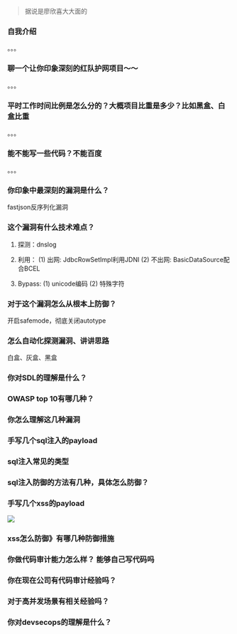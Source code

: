 > 据说是廖欣喜大大面的

### 自我介绍
。。。

### 聊一个让你印象深刻的红队护网项目～～
。。。

### 平时工作时间比例是怎么分的？大概项目比重是多少？比如黑盒、白盒比重
。。。

### 能不能写一些代码？不能百度
。。。

### 你印象中最深刻的漏洞是什么？
fastjson反序列化漏洞

### 这个漏洞有什么技术难点？
1. 探测：dnslog
2. 利用：
(1) 出网: JdbcRowSetImpl利用JDNI
(2) 不出网: BasicDataSource配合BCEL

3. Bypass: 
(1) unicode编码
(2) 特殊字符

### 对于这个漏洞怎么从根本上防御？
开启safemode，彻底关闭autotype

### 怎么自动化探测漏洞、讲讲思路
白盒、灰盒、黑盒

### 你对SDL的理解是什么？

### OWASP top 10有哪几种？

### 你怎么理解这几种漏洞

### 手写几个sql注入的payload

### sql注入常见的类型

### sql注入防御的方法有几种，具体怎么防御？

### 手写几个xss的payload

<img src=1 onerror="alert('xss')">
<script>alert("xss")</script>

### xss怎么防御》有哪几种防御措施

### 你做代码审计能力怎么样？ 能够自己写代码吗

### 你在现在公司有代码审计经验吗？

### 对于高并发场景有相关经验吗？

### 你对devsecops的理解是什么？


